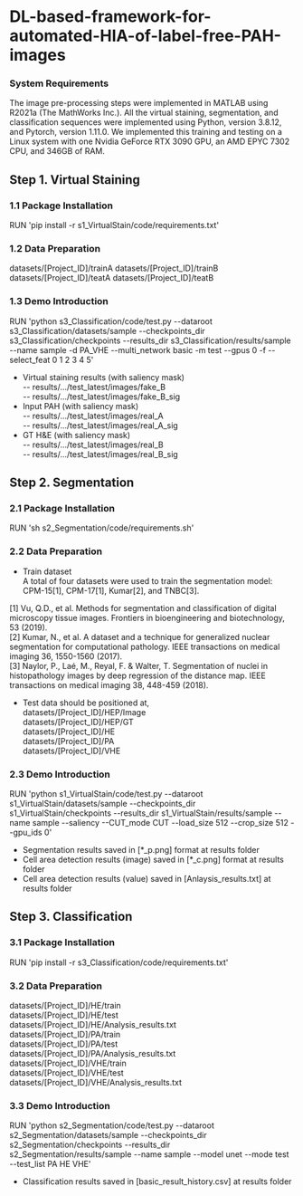 # DL-based-framework-for-automated-HIA-of-label-free-PAH-images

### System Requirements
The image pre-processing steps were implemented in MATLAB using R2021a (The MathWorks Inc.). 
All the virtual staining, segmentation, and classification sequences were implemented using Python, version 3.8.12, and Pytorch, version 1.11.0. We implemented this training and testing on a Linux system with one Nvidia GeForce RTX 3090 GPU, an AMD EPYC 7302 CPU, and 346GB of RAM.

## Step 1. Virtual Staining
### 1.1 Package Installation
RUN 'pip install -r s1_VirtualStain/code/requirements.txt'
### 1.2 Data Preparation
datasets/[Project_ID]/trainA
datasets/[Project_ID]/trainB
datasets/[Project_ID]/teatA
datasets/[Project_ID]/teatB
### 1.3 Demo Introduction
RUN 'python s3_Classification/code/test.py --dataroot s3_Classification/datasets/sample --checkpoints_dir s3_Classification/checkpoints --results_dir s3_Classification/results/sample --name sample -d PA_VHE  --multi_network basic -m test --gpus 0 -f --select_feat 0 1 2 3 4 5'
- Virtual staining results (with saliency mask)  
-- results/.../test_latest/images/fake_B  
-- results/.../test_latest/images/fake_B_sig  
- Input PAH (with saliency mask)  
-- results/.../test_latest/images/real_A  
-- results/.../test_latest/images/real_A_sig  
- GT H&E (with saliency mask)  
-- results/.../test_latest/images/real_B  
-- results/.../test_latest/images/real_B_sig  

## Step 2. Segmentation
### 2.1 Package Installation
RUN 'sh s2_Segmentation/code/requirements.sh'
### 2.2 Data Preparation
- Train dataset  
A total of four datasets were used to train the segmentation model: CPM-15[1], CPM-17[1], Kumar[2], and TNBC[3].  

[1] Vu, Q.D., et al. Methods for segmentation and classification of digital microscopy tissue images. Frontiers in bioengineering and biotechnology, 53 (2019).  
[2] Kumar, N., et al. A dataset and a technique for generalized nuclear segmentation for computational pathology. IEEE transactions on medical imaging 36, 1550-1560 (2017).  
[3] Naylor, P., Laé, M., Reyal, F. & Walter, T. Segmentation of nuclei in histopathology images by deep regression of the distance map. IEEE transactions on medical imaging 38, 448-459 (2018).  

- Test data should be positioned at,  
datasets/[Project_ID]/HEP/Image  
datasets/[Project_ID]/HEP/GT  
datasets/[Project_ID]/HE  
datasets/[Project_ID]/PA  
datasets/[Project_ID]/VHE  
### 2.3 Demo Introduction
RUN 'python s1_VirtualStain/code/test.py --dataroot s1_VirtualStain/datasets/sample --checkpoints_dir s1_VirtualStain/checkpoints --results_dir s1_VirtualStain/results/sample --name sample --saliency --CUT_mode CUT --load_size 512 --crop_size 512 --gpu_ids 0'
- Segmentation results saved in [*_p.png] format at results folder
- Cell area detection results (image) saved in [*_c.png] format at results folder
- Cell area detection results (value) saved in [Anlaysis_results.txt] at results folder
## Step 3. Classification
### 3.1 Package Installation
RUN 'pip install -r s3_Classification/code/requirements.txt'
### 3.2 Data Preparation  
datasets/[Project_ID]/HE/train  
datasets/[Project_ID]/HE/test  
datasets/[Project_ID]/HE/Analysis_results.txt  
datasets/[Project_ID]/PA/train  
datasets/[Project_ID]/PA/test  
datasets/[Project_ID]/PA/Analysis_results.txt  
datasets/[Project_ID]/VHE/train  
datasets/[Project_ID]/VHE/test  
datasets/[Project_ID]/VHE/Analysis_results.txt  

### 3.3 Demo Introduction
RUN 'python s2_Segmentation/code/test.py --dataroot s2_Segmentation/datasets/sample --checkpoints_dir s2_Segmentation/checkpoints --results_dir s2_Segmentation/results/sample --name sample --model unet --mode test --test_list PA HE VHE'
- Classification results saved in [basic_result_history.csv] at results folder
